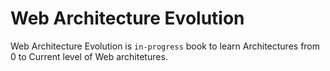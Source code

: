 # Web Architecture Evolution
Web Architecture Evolution is `in-progress` book to learn Architectures from 0 to Current level of Web architetures.
<!--stackedit_data:
eyJoaXN0b3J5IjpbLTE0Mzk1NjA0NF19
-->